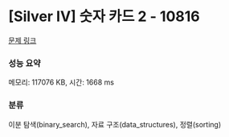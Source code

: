 # [Silver IV] 숫자 카드 2 - 10816 

[문제 링크](https://www.acmicpc.net/problem/10816) 

### 성능 요약

메모리: 117076 KB, 시간: 1668 ms

### 분류

이분 탐색(binary_search), 자료 구조(data_structures), 정렬(sorting)

